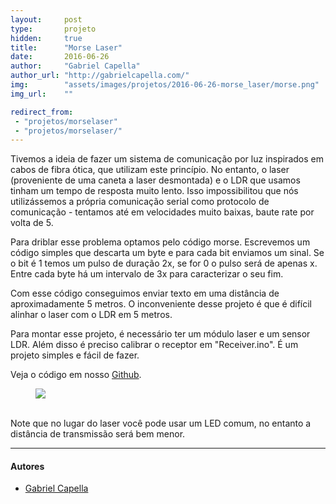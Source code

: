 ```yaml
---
layout:     post
type:       projeto
hidden:     true
title:      "Morse Laser"
date:       2016-06-26
author:     "Gabriel Capella"
author_url: "http://gabrielcapella.com/"
img:        "assets/images/projetos/2016-06-26-morse_laser/morse.png"
img_url:    ""

redirect_from:
 - "projetos/morselaser"
 - "projetos/morselaser/"
---
```


Tivemos a ideia de fazer um sistema de comunicação por luz inspirados em cabos de fibra ótica, que utilizam este princípio. No entanto, o laser (proveniente de uma caneta a laser desmontada) e o LDR que usamos tinham um tempo de resposta muito lento. Isso impossibilitou que nós utilizássemos a própria comunicação serial como protocolo de comunicação - tentamos até em velocidades muito baixas, baute rate por volta de 5.

Para driblar esse problema optamos pelo código morse. Escrevemos um código simples que descarta um byte e para cada bit enviamos um sinal. Se o bit é 1 temos um pulso de duração 2x, se for 0 o pulso será de apenas x. Entre cada byte há um intervalo de 3x para caracterizar o seu fim.

Com esse código conseguimos enviar texto em uma distância de aproximadamente 5 metros. O inconveniente desse projeto é que é difícil alinhar o laser com o LDR em 5 metros.

Para montar esse projeto, é necessário ter um módulo laser e um sensor LDR. Além disso é preciso calibrar o receptor em "Receiver.ino". É um projeto simples e fácil de fazer.

Veja o código em nosso [Github](https://github.com/HardwareLivreUSP/MorseLaser/).

<div class="img-container">
  <figure>
    <img src="{{ site.baseurl }}/assets/images/projetos/2016-06-26-morse_laser/morse.png">
    <figcaption>&nbsp;</figcaption>
  </figure>
</div>

Note que no lugar do laser você pode usar um LED comum, no entanto a distância de transmissão será bem menor.

----

#### Autores

- [Gabriel Capella](http://gabrielcapella.com/)
